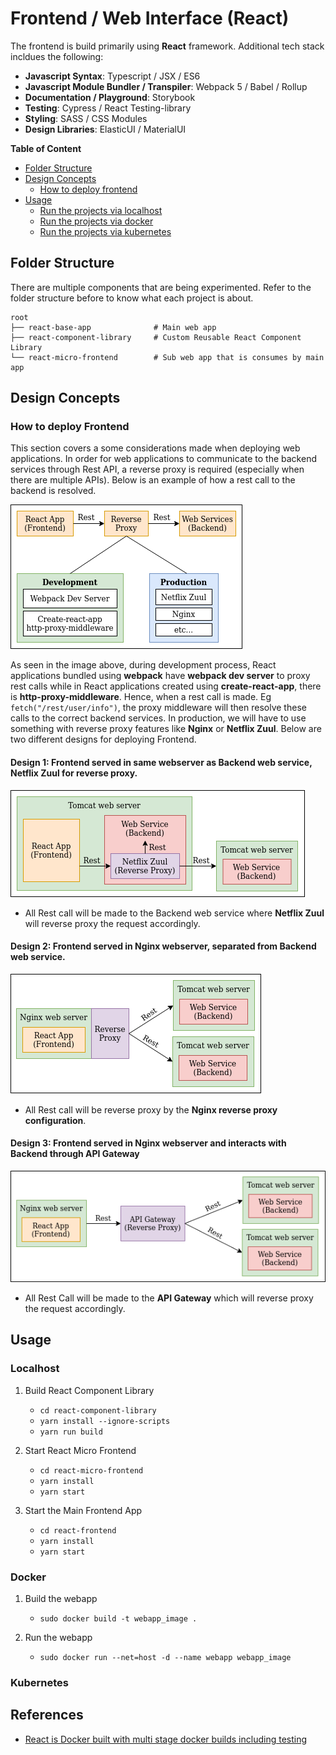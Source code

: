 # Frontend / Web Interface (React)

The frontend is build primarily using **React** framework. Additional tech stack incldues the following:
- **Javascript Syntax**: Typescript / JSX / ES6
- **Javascript Module Bundler / Transpiler**: Webpack 5 / Babel / Rollup
- **Documentation / Playground**: Storybook
- **Testing**: Cypress / React Testing-library
- **Styling**: SASS / CSS Modules
- **Design Libraries**: ElasticUI / MaterialUI

**Table of Content**
- [Folder Structure](#folder-structure)
- [Design Concepts](#design-concepts)
    - [How to deploy frontend](#how-to-deploy-frontend)
- [Usage](#usage)
    - [Run the projects via localhost](#localhost)
    - [Run the projects via docker](#docker)
    - [Run the projects via kubernetes](#kubernetes)

## Folder Structure

There are multiple components that are being experimented. Refer to the folder structure before to know what each project
is about.

```
root
├── react-base-app              # Main web app
├── react-component-library     # Custom Reusable React Component Library
└── react-micro-frontend        # Sub web app that is consumes by main app  
```

## Design Concepts

### How to deploy Frontend

This section covers a some considerations made when deploying web applications. In order for web applications to communicate
to the backend services through Rest API, a reverse proxy is required (especially when there are multiple APIs). Below is 
an example of how a rest call to the backend is resolved.

![Frontend Reverse Proxy](../doc/images/frontend_reverse_proxy.png)

As seen in the image above, during development process, React applications bundled using **webpack** have **webpack dev server** 
to proxy rest calls while in React applications created using **create-react-app**, there is **http-proxy-middleware**. Hence, 
when a rest call is made. Eg `fetch("/rest/user/info")`, the proxy middleware will then resolve these calls to the correct
backend services. In production, we will have to use something with reverse proxy features like **Nginx** or **Netflix Zuul**. Below
are two different designs for deploying Frontend.

#### Design 1: Frontend served in same webserver as Backend web service, Netflix Zuul for reverse proxy.

![Frontend Design 1](../doc/images/frontend_design1.png)

- All Rest call will be made to the Backend web service where **Netflix Zuul** will reverse proxy the request accordingly.

#### Design 2: Frontend served in Nginx webserver, separated from Backend web service.

![Frontend Design 2](../doc/images/frontend_design2.png)

- All Rest call will be reverse proxy by the **Nginx reverse proxy configuration**.

#### Design 3: Frontend served in Nginx webserver and interacts with Backend through API Gateway

![Frontend Design 3](../doc/images/frontend_design3.png)

- All Rest Call will be made to the **API Gateway** which will reverse proxy the request accordingly.

## Usage

### Localhost

1. Build React Component Library
    - `cd react-component-library`
    - `yarn install --ignore-scripts`
    - `yarn run build`

2. Start React Micro Frontend
    - `cd react-micro-frontend`
    - `yarn install`
    - `yarn start`

3. Start the Main Frontend App
    - `cd react-frontend`
    - `yarn install`
    - `yarn start`

### Docker

1. Build the webapp
    - `sudo docker build -t webapp_image .`

2. Run the webapp
    - `sudo docker run --net=host -d --name webapp webapp_image`

### Kubernetes


## References

- [React is Docker built with multi stage docker builds including testing](https://medium.com/@tiangolo/react-in-docker-with-nginx-built-with-multi-stage-docker-builds-including-testing-8cc49d6ec305)
